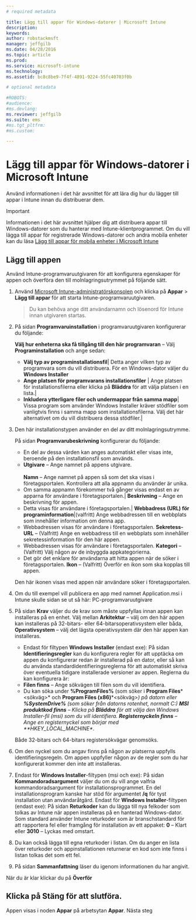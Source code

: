 ```yaml
---
# required metadata

title: Lägg till appar för Windows-datorer | Microsoft Intune
description:
keywords:
author: robstackmsft
manager: jeffgilb
ms.date: 04/28/2016
ms.topic: article
ms.prod:
ms.service: microsoft-intune
ms.technology:
ms.assetid: bc8c8be9-7f4f-4891-9224-55fc40703f0b

# optional metadata

#ROBOTS:
#audience:
#ms.devlang:
ms.reviewer: jeffgilb
ms.suite: ems
#ms.tgt_pltfrm:
#ms.custom:

---
```


# Lägg till appar för Windows-datorer i Microsoft Intune

Använd informationen i det här avsnittet för att lära dig hur du lägger till appar i Intune innan du distribuerar dem.

> [!IMPORTANT]
> Informationen i det här avsnittet hjälper dig att distribuera appar till Windows-datorer som du hanterar med Intune-klientprogrammet. Om du vill lägga till appar för registrerade Windows-datorer och andra mobila enheter kan du läsa [Lägg till appar för mobila enheter i Microsoft Intune](add-apps-for-mobile-devices-in-microsoft-intune.md)


## Lägg till appen
Använd Intune-programvaruutgivaren för att konfigurera egenskaper för appen och överföra den till molnlagringsutrymmet på följande sätt.

1.  Använd [Microsoft Intune-administratörskonsolen](https://manage.microsoft.com) och klicka på **Appar** &gt; **Lägg till appar** för att starta Intune-programvaruutgivaren.

    > Du kan behöva ange ditt användarnamn och lösenord för Intune innan utgivaren startas.



2.  På sidan **Programvaruinstallation** i programvaruutgivaren konfigurerar du följande:

    **Välj hur enheterna ska få tillgång till den här programvaran** – Välj **Programinstallation** och ange sedan:

    - **Välj typ av programinstallationsfil**| Detta anger vilken typ av programvara som du vill distribuera. För en Windows-dator väljer du **Windows Installer**
    - **Ange platsen för programvarans installationsfiler** | Ange platsen för installationsfilerna eller klicka på **Bläddra** för att välja platsen i en lista.|
    - **Inkludera ytterligare filer och undermappar från samma mapp**| Vissa program som använder Windows Installer kräver stödfiler som vanligtvis finns i samma mapp som installationsfilerna. Välj det här alternativet om du vill distribuera dessa stödfiler.|

3.  Den här installationstypen använder en del av ditt molnlagringsutrymme.

    På sidan **Programvarubeskrivning** konfigurerar du följande:

    - En del av dessa värden kan anges automatiskt eller visas inte, beroende på den installationsfil som används.
    - **Utgivare** – Ange namnet på appens utgivare.<br /><br />**Namn** – Ange namnet på appen så som det ska visas i företagsportalen. Kontrollera att alla appnamn du använder är unika.
    - Om samma appnamn förekommer två gånger visas endast en av apparna för användare i företagsportalen.| **Beskrivning** – Ange en beskrivning för appen.
    - Detta visas för användare i företagsportalen.| **Webbadress (URL) för programinformation**|(valfritt) Ange webbadressen till en webbplats som innehåller information om denna app.
    - Webbadressen visas för användare i företagsportalen. **Sekretess-URL** – (Valfritt) Ange en webbadress till en webbplats som innehåller sekretessinformation för den här appen.
    - Webbadressen visas för användare i företagsportalen. **Kategori** – (Valfritt) Välj någon av de inbyggda appkategorierna.
    - Det gör det enklare för användarna att hitta appen när de söker i företagsportalen. **Ikon** – (Valfritt) Överför en ikon som ska kopplas till appen.

    Den här ikonen visas med appen när användare söker i företagsportalen.

4.  Om du till exempel vill publicera en app med namnet Application.msi i Intune skulle sidan se ut så här: PC-programvaruutgivare

5.  På sidan **Krav** väljer du de krav som måste uppfyllas innan appen kan installeras på en enhet.
    Välj mellan **Arkitektur** – välj om den här appen kan installeras på 32-bitars- eller 64-bitarsoperativsystem eller båda, **Operativsystem** – välj det lägsta operativsystem där den här appen kan installeras.
    - Endast för filtypen **Windows Installer** (endast exe): På sidan **Identifieringsregler** kan du konfigurera regler för att upptäcka om appen du konfigurerar redan är installerad på en dator, eller så kan du använda standardidentifieringsreglerna för att automatiskt skriva över eventuella tidigare installerade versioner av appen. Reglerna du kan konfigurera är:
    - **Filen finns** – Ange sökvägen till filen som du vill identifiera. 
    - Du kan söka under **%ProgramFiles%** (som söker i **Program Files**\*&lt;sökväg&gt;* och **Program Files (x86)**\*&lt;sökväg&gt;*) på datorn eller **%SystemDrive%** (som söker från datorns rotenhet, normalt C:) **MSI produktkod finns** – Klicka på **Bläddra** för att välja den Windows Installer-fil (msi) som du vill identifiera. **Registernyckeln finns** – Ange en registernyckel som börjar med **HKEY_LOCAL_MACHINE\**.

    Både 32-bitars och 64-bitars registersökvägar genomsöks.

6.  Om den nyckel som du angav finns på någon av platserna uppfylls identifieringsregeln. Om appen uppfyller någon av de regler som du har konfigurerat kommer den inte att installeras.

7.  Endast för **Windows Installer**-filtypen (msi och exe): På sidan **Kommandoradsargument** väljer du om du vill ange valfria kommandoradsargument för installationsprogrammet.
    En del installationsprogram kanske har stöd för argumentet **/q** för tyst installation utan användaråtgärd. Endast för **Windows Installer**-filtypen (endast exe): På sidan **Returkoder** kan du lägga till nya felkoder som tolkas av Intune när appen installeras på en hanterad Windows-dator. Som standard använder Intune returkoder som är branschstandard för att rapportera fel eller framgång för installation av ett appaket: **0** – Klart eller **3010** – Lyckas med omstart.

8.  Du kan också lägga till egna returkoder i listan. Om du anger en lista över returkoder och appinstallationen returnerar en kod som inte finns i listan tolkas det som ett fel.

9. På sidan **Sammanfattning** läser du igenom informationen du har angivit.

När du är klar klickar du på **Överför**

## Klicka på **Stäng** för att slutföra.

Appen visas i noden **Appar** på arbetsytan **Appar**. Nästa steg

<!--HONumber=May16_HO2-->


